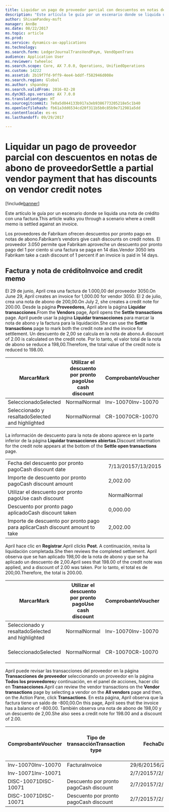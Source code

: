 ```yaml
---
title: Liquidar un pago de proveedor parcial con descuentos en notas de abono de proveedor
description: "Este artículo le guía por un escenario donde se liquida una nota de crédito con una factura."
author: ShivamPandey-msft
manager: AnnBe
ms.date: 08/22/2017
ms.topic: article
ms.prod: 
ms.service: dynamics-ax-applications
ms.technology: 
ms.search.form: LedgerJournalTransVendPaym, VendOpenTrans
audience: Application User
ms.reviewer: twheeloc
ms.search.scope: Core, AX 7.0.0, Operations, UnifiedOperations
ms.custom: 14222
ms.assetid: 2b19f7fd-9ff9-4ee4-bddf-f582946d008e
ms.search.region: Global
ms.author: shpandey
ms.search.validFrom: 2016-02-28
ms.dyn365.ops.version: AX 7.0.0
ms.translationtype: HT
ms.sourcegitcommit: 7e0a5d044133b917a3eb9386773205218e5c1b40
ms.openlocfilehash: fb61a3dd6534cd20f311b5b0c85b9e712981a5dd
ms.contentlocale: es-es
ms.lasthandoff: 09/29/2017

---
```


# <a name="settle-a-partial-vendor-payment-that-has-discounts-on-vendor-credit-notes"></a><span data-ttu-id="e0c09-103">Liquidar un pago de proveedor parcial con descuentos en notas de abono de proveedor</span><span class="sxs-lookup"><span data-stu-id="e0c09-103">Settle a partial vendor payment that has discounts on vendor credit notes</span></span>

[!include[banner](../includes/banner.md)]


<span data-ttu-id="e0c09-104">Este artículo le guía por un escenario donde se liquida una nota de crédito con una factura.</span><span class="sxs-lookup"><span data-stu-id="e0c09-104">This article walks you through a scenario where a credit memo is settled against an invoice.</span></span>

<span data-ttu-id="e0c09-105">Los proveedores de Fabrikam ofrecen descuentos por pronto pago en notas de abono.</span><span class="sxs-lookup"><span data-stu-id="e0c09-105">Fabrikam’s vendors give cash discounts on credit notes.</span></span> <span data-ttu-id="e0c09-106">El proveedor 3.050 permite que Fabrikam aproveche un descuento por pronto pago del 1 por ciento si una factura se paga en 14 días.</span><span class="sxs-lookup"><span data-stu-id="e0c09-106">Vendor 3050 lets Fabrikam take a cash discount of 1 percent if an invoice is paid in 14 days.</span></span>

## <a name="invoice-and-credit-memo"></a><span data-ttu-id="e0c09-107">Factura y nota de crédito</span><span class="sxs-lookup"><span data-stu-id="e0c09-107">Invoice and credit memo</span></span>
<span data-ttu-id="e0c09-108">El 29 de junio, April crea una factura de 1.000,00 del proveedor 3050.</span><span class="sxs-lookup"><span data-stu-id="e0c09-108">On June 29, April creates an invoice for 1,000.00 for vendor 3050.</span></span> <span data-ttu-id="e0c09-109">El 2 de julio, crea una nota de abono de 200,00.</span><span class="sxs-lookup"><span data-stu-id="e0c09-109">On July 2, she creates a credit note for 200.00.</span></span> <span data-ttu-id="e0c09-110">Desde la página **Proveedores**, April abre la página **Liquidar transacciones**.</span><span class="sxs-lookup"><span data-stu-id="e0c09-110">From the **Vendors** page, April opens the **Settle transactions** page.</span></span> <span data-ttu-id="e0c09-111">April puede usar la página **Liquidar transacciones** para marcar la nota de abono y la factura para la liquidación.</span><span class="sxs-lookup"><span data-stu-id="e0c09-111">She can use the **Settle transactions** page to mark both the credit note and the invoice for settlement.</span></span> <span data-ttu-id="e0c09-112">Un descuento de 2,00 se calcula en la nota de abono.</span><span class="sxs-lookup"><span data-stu-id="e0c09-112">A discount of 2.00 is calculated on the credit note.</span></span> <span data-ttu-id="e0c09-113">Por lo tanto, el valor total de la nota de abono se reduce a 198,00.</span><span class="sxs-lookup"><span data-stu-id="e0c09-113">Therefore, the total value of the credit note is reduced to 198.00.</span></span>

| <span data-ttu-id="e0c09-114">Marcar</span><span class="sxs-lookup"><span data-stu-id="e0c09-114">Mark</span></span>                     | <span data-ttu-id="e0c09-115">Utilizar el descuento por pronto pago</span><span class="sxs-lookup"><span data-stu-id="e0c09-115">Use cash discount</span></span> | <span data-ttu-id="e0c09-116">Comprobante</span><span class="sxs-lookup"><span data-stu-id="e0c09-116">Voucher</span></span>   | <span data-ttu-id="e0c09-117">Cuenta</span><span class="sxs-lookup"><span data-stu-id="e0c09-117">Account</span></span> | <span data-ttu-id="e0c09-118">Fecha</span><span class="sxs-lookup"><span data-stu-id="e0c09-118">Date</span></span>      | <span data-ttu-id="e0c09-119">Fecha de vencimiento</span><span class="sxs-lookup"><span data-stu-id="e0c09-119">Due date</span></span>  | <span data-ttu-id="e0c09-120">Factura</span><span class="sxs-lookup"><span data-stu-id="e0c09-120">Invoice</span></span> | <span data-ttu-id="e0c09-121">Importe en divisa de la transacción</span><span class="sxs-lookup"><span data-stu-id="e0c09-121">Amount in transaction currency</span></span> | <span data-ttu-id="e0c09-122">Divisa</span><span class="sxs-lookup"><span data-stu-id="e0c09-122">Currency</span></span> | <span data-ttu-id="e0c09-123">Importe para liquidar</span><span class="sxs-lookup"><span data-stu-id="e0c09-123">Amount to settle</span></span> |
|--------------------------|-------------------|-----------|---------|-----------|-----------|---------|--------------------------------|----------|------------------|
| <span data-ttu-id="e0c09-124">Seleccionado</span><span class="sxs-lookup"><span data-stu-id="e0c09-124">Selected</span></span>                 | <span data-ttu-id="e0c09-125">Normal</span><span class="sxs-lookup"><span data-stu-id="e0c09-125">Normal</span></span>            | <span data-ttu-id="e0c09-126">Inv-10070</span><span class="sxs-lookup"><span data-stu-id="e0c09-126">Inv-10070</span></span> | <span data-ttu-id="e0c09-127">3050</span><span class="sxs-lookup"><span data-stu-id="e0c09-127">3050</span></span>    | <span data-ttu-id="e0c09-128">29/6/2015</span><span class="sxs-lookup"><span data-stu-id="e0c09-128">6/29/2015</span></span> | <span data-ttu-id="e0c09-129">29/7/2015</span><span class="sxs-lookup"><span data-stu-id="e0c09-129">7/29/2015</span></span> | <span data-ttu-id="e0c09-130">10070</span><span class="sxs-lookup"><span data-stu-id="e0c09-130">10070</span></span>   | <span data-ttu-id="e0c09-131">-1.000,00</span><span class="sxs-lookup"><span data-stu-id="e0c09-131">-1,000.00</span></span>                      | <span data-ttu-id="e0c09-132">USD</span><span class="sxs-lookup"><span data-stu-id="e0c09-132">USD</span></span>      | <span data-ttu-id="e0c09-133">-990,00</span><span class="sxs-lookup"><span data-stu-id="e0c09-133">-990.00</span></span>          |
| <span data-ttu-id="e0c09-134">Seleccionado y resaltado</span><span class="sxs-lookup"><span data-stu-id="e0c09-134">Selected and highlighted</span></span> | <span data-ttu-id="e0c09-135">Normal</span><span class="sxs-lookup"><span data-stu-id="e0c09-135">Normal</span></span>            | <span data-ttu-id="e0c09-136">CR-10070</span><span class="sxs-lookup"><span data-stu-id="e0c09-136">CR-10070</span></span>  | <span data-ttu-id="e0c09-137">3050</span><span class="sxs-lookup"><span data-stu-id="e0c09-137">3050</span></span>    | <span data-ttu-id="e0c09-138">2/7/2015</span><span class="sxs-lookup"><span data-stu-id="e0c09-138">7/2/2015</span></span>  | <span data-ttu-id="e0c09-139">29/7/2015</span><span class="sxs-lookup"><span data-stu-id="e0c09-139">7/29/2015</span></span> |         | <span data-ttu-id="e0c09-140">200,00</span><span class="sxs-lookup"><span data-stu-id="e0c09-140">200.00</span></span>                         | <span data-ttu-id="e0c09-141">USD</span><span class="sxs-lookup"><span data-stu-id="e0c09-141">USD</span></span>      | <span data-ttu-id="e0c09-142">198,00</span><span class="sxs-lookup"><span data-stu-id="e0c09-142">198.00</span></span>           |

<span data-ttu-id="e0c09-143">La información de descuento para la nota de abono aparece en la parte inferior de la página **Liquidar transacciones abiertas**.</span><span class="sxs-lookup"><span data-stu-id="e0c09-143">Discount information for the credit note appears at the bottom of the **Settle open transactions** page.</span></span>

|                              |           |
|------------------------------|-----------|
| <span data-ttu-id="e0c09-144">Fecha del descuento por pronto pago</span><span class="sxs-lookup"><span data-stu-id="e0c09-144">Cash discount date</span></span>           | <span data-ttu-id="e0c09-145">7/13/2015</span><span class="sxs-lookup"><span data-stu-id="e0c09-145">7/13/2015</span></span> |
| <span data-ttu-id="e0c09-146">Importe de descuento por pronto pago</span><span class="sxs-lookup"><span data-stu-id="e0c09-146">Cash discount amount</span></span>         | <span data-ttu-id="e0c09-147">2,00</span><span class="sxs-lookup"><span data-stu-id="e0c09-147">2.00</span></span>      |
| <span data-ttu-id="e0c09-148">Utilizar el descuento por pronto pago</span><span class="sxs-lookup"><span data-stu-id="e0c09-148">Use cash discount</span></span>            | <span data-ttu-id="e0c09-149">Normal</span><span class="sxs-lookup"><span data-stu-id="e0c09-149">Normal</span></span>    |
| <span data-ttu-id="e0c09-150">Descuento por pronto pago aplicado</span><span class="sxs-lookup"><span data-stu-id="e0c09-150">Cash discount taken</span></span>          | <span data-ttu-id="e0c09-151">0,00</span><span class="sxs-lookup"><span data-stu-id="e0c09-151">0.00</span></span>      |
| <span data-ttu-id="e0c09-152">Importe de descuento por pronto pago para aplicar</span><span class="sxs-lookup"><span data-stu-id="e0c09-152">Cash discount amount to take</span></span> | <span data-ttu-id="e0c09-153">2,00</span><span class="sxs-lookup"><span data-stu-id="e0c09-153">2.00</span></span>      |

<span data-ttu-id="e0c09-154">April hace clic en **Registrar**.</span><span class="sxs-lookup"><span data-stu-id="e0c09-154">April clicks **Post**.</span></span> <span data-ttu-id="e0c09-155">A continuación, revisa la liquidación completada.</span><span class="sxs-lookup"><span data-stu-id="e0c09-155">She then reviews the completed settlement.</span></span> <span data-ttu-id="e0c09-156">April observa que se han aplicado 198,00 de la nota de abono y que se ha aplicado un descuento de 2,00.</span><span class="sxs-lookup"><span data-stu-id="e0c09-156">April sees that 198.00 of the credit note was applied, and a discount of 2.00 was taken.</span></span> <span data-ttu-id="e0c09-157">Por lo tanto, el total es de 200,00.</span><span class="sxs-lookup"><span data-stu-id="e0c09-157">Therefore, the total is 200.00.</span></span>

| <span data-ttu-id="e0c09-158">Marcar</span><span class="sxs-lookup"><span data-stu-id="e0c09-158">Mark</span></span>                     | <span data-ttu-id="e0c09-159">Utilizar el descuento por pronto pago</span><span class="sxs-lookup"><span data-stu-id="e0c09-159">Use cash discount</span></span> | <span data-ttu-id="e0c09-160">Comprobante</span><span class="sxs-lookup"><span data-stu-id="e0c09-160">Voucher</span></span>   | <span data-ttu-id="e0c09-161">Cuenta</span><span class="sxs-lookup"><span data-stu-id="e0c09-161">Account</span></span> | <span data-ttu-id="e0c09-162">Fecha</span><span class="sxs-lookup"><span data-stu-id="e0c09-162">Date</span></span>      | <span data-ttu-id="e0c09-163">Fecha de vencimiento</span><span class="sxs-lookup"><span data-stu-id="e0c09-163">Due date</span></span>  | <span data-ttu-id="e0c09-164">Factura</span><span class="sxs-lookup"><span data-stu-id="e0c09-164">Invoice</span></span>  | <span data-ttu-id="e0c09-165">Importe en divisa de la transacción</span><span class="sxs-lookup"><span data-stu-id="e0c09-165">Amount in transaction currency</span></span> | <span data-ttu-id="e0c09-166">Divisa</span><span class="sxs-lookup"><span data-stu-id="e0c09-166">Currency</span></span> | <span data-ttu-id="e0c09-167">Importe para liquidar</span><span class="sxs-lookup"><span data-stu-id="e0c09-167">Amount to settle</span></span> |
|--------------------------|-------------------|-----------|---------|-----------|-----------|----------|--------------------------------|----------|------------------|
| <span data-ttu-id="e0c09-168">Seleccionado y resaltado</span><span class="sxs-lookup"><span data-stu-id="e0c09-168">Selected and highlighted</span></span> | <span data-ttu-id="e0c09-169">Normal</span><span class="sxs-lookup"><span data-stu-id="e0c09-169">Normal</span></span>            | <span data-ttu-id="e0c09-170">Inv-10070</span><span class="sxs-lookup"><span data-stu-id="e0c09-170">Inv-10070</span></span> | <span data-ttu-id="e0c09-171">3050</span><span class="sxs-lookup"><span data-stu-id="e0c09-171">3050</span></span>    | <span data-ttu-id="e0c09-172">29/6/2015</span><span class="sxs-lookup"><span data-stu-id="e0c09-172">6/29/2015</span></span> | <span data-ttu-id="e0c09-173">29/7/2015</span><span class="sxs-lookup"><span data-stu-id="e0c09-173">7/29/2015</span></span> | <span data-ttu-id="e0c09-174">10070</span><span class="sxs-lookup"><span data-stu-id="e0c09-174">10070</span></span>    | <span data-ttu-id="e0c09-175">-1.000,00</span><span class="sxs-lookup"><span data-stu-id="e0c09-175">-1,000.00</span></span>                      | <span data-ttu-id="e0c09-176">USD</span><span class="sxs-lookup"><span data-stu-id="e0c09-176">USD</span></span>      | <span data-ttu-id="e0c09-177">-200,00</span><span class="sxs-lookup"><span data-stu-id="e0c09-177">-200.00</span></span>          |
| <span data-ttu-id="e0c09-178">Seleccionado</span><span class="sxs-lookup"><span data-stu-id="e0c09-178">Selected</span></span>                 | <span data-ttu-id="e0c09-179">Normal</span><span class="sxs-lookup"><span data-stu-id="e0c09-179">Normal</span></span>            | <span data-ttu-id="e0c09-180">CR-10070</span><span class="sxs-lookup"><span data-stu-id="e0c09-180">CR-10070</span></span>  | <span data-ttu-id="e0c09-181">3050</span><span class="sxs-lookup"><span data-stu-id="e0c09-181">3050</span></span>    | <span data-ttu-id="e0c09-182">2/7/2015</span><span class="sxs-lookup"><span data-stu-id="e0c09-182">7/2/2015</span></span>  | <span data-ttu-id="e0c09-183">29/7/2015</span><span class="sxs-lookup"><span data-stu-id="e0c09-183">7/29/2015</span></span> | <span data-ttu-id="e0c09-184">CR-10070</span><span class="sxs-lookup"><span data-stu-id="e0c09-184">CR-10070</span></span> | <span data-ttu-id="e0c09-185">200,00</span><span class="sxs-lookup"><span data-stu-id="e0c09-185">200.00</span></span>                         | <span data-ttu-id="e0c09-186">USD</span><span class="sxs-lookup"><span data-stu-id="e0c09-186">USD</span></span>      | <span data-ttu-id="e0c09-187">198,00</span><span class="sxs-lookup"><span data-stu-id="e0c09-187">198.00</span></span>           |

<span data-ttu-id="e0c09-188">April puede revisar las transacciones del proveedor en la página **Transacciones de proveedor** seleccionando un proveedor en la página **Todos los proveedores**y continuación, en el panel de acciones, hacer clic en **Transacciones**.</span><span class="sxs-lookup"><span data-stu-id="e0c09-188">April can review the vendor transactions on the **Vendor transactions** page by selecting a vendor on the **All vendors** page and then, on the Action Pane, click **Transactions**.</span></span> <span data-ttu-id="e0c09-189">En esta página, April observa que la factura tiene un saldo de -800,00.</span><span class="sxs-lookup"><span data-stu-id="e0c09-189">On this page, April sees that the invoice has a balance of -800.00.</span></span> <span data-ttu-id="e0c09-190">También observa una nota de abono de 198,00 y un descuento de 2,00.</span><span class="sxs-lookup"><span data-stu-id="e0c09-190">She also sees a credit note for 198.00 and a discount of 2.00.</span></span>

| <span data-ttu-id="e0c09-191">Comprobante</span><span class="sxs-lookup"><span data-stu-id="e0c09-191">Voucher</span></span>    | <span data-ttu-id="e0c09-192">Tipo de transacción</span><span class="sxs-lookup"><span data-stu-id="e0c09-192">Transaction type</span></span> | <span data-ttu-id="e0c09-193">Fecha</span><span class="sxs-lookup"><span data-stu-id="e0c09-193">Date</span></span>      | <span data-ttu-id="e0c09-194">Factura</span><span class="sxs-lookup"><span data-stu-id="e0c09-194">Invoice</span></span> | <span data-ttu-id="e0c09-195">Importe en débito en divisa de transacción</span><span class="sxs-lookup"><span data-stu-id="e0c09-195">Amount in transaction currency debit</span></span> | <span data-ttu-id="e0c09-196">Importe en crédito en divisa de transacción</span><span class="sxs-lookup"><span data-stu-id="e0c09-196">Amount in transaction currency credit</span></span> | <span data-ttu-id="e0c09-197">Saldo</span><span class="sxs-lookup"><span data-stu-id="e0c09-197">Balance</span></span> | <span data-ttu-id="e0c09-198">Divisa</span><span class="sxs-lookup"><span data-stu-id="e0c09-198">Currency</span></span> |
|------------|------------------|-----------|---------|--------------------------------------|---------------------------------------|---------|----------|
| <span data-ttu-id="e0c09-199">Inv-10070</span><span class="sxs-lookup"><span data-stu-id="e0c09-199">Inv-10070</span></span>  | <span data-ttu-id="e0c09-200">Factura</span><span class="sxs-lookup"><span data-stu-id="e0c09-200">Invoice</span></span>          | <span data-ttu-id="e0c09-201">29/6/2015</span><span class="sxs-lookup"><span data-stu-id="e0c09-201">6/29/2015</span></span> | <span data-ttu-id="e0c09-202">10070</span><span class="sxs-lookup"><span data-stu-id="e0c09-202">10070</span></span>   |                                      | <span data-ttu-id="e0c09-203">1.000,00</span><span class="sxs-lookup"><span data-stu-id="e0c09-203">1,000.00</span></span>                              | <span data-ttu-id="e0c09-204">-800,00</span><span class="sxs-lookup"><span data-stu-id="e0c09-204">-800.00</span></span> | <span data-ttu-id="e0c09-205">USD</span><span class="sxs-lookup"><span data-stu-id="e0c09-205">USD</span></span>      |
| <span data-ttu-id="e0c09-206">Inv-10071</span><span class="sxs-lookup"><span data-stu-id="e0c09-206">Inv-10071</span></span>  |                  | <span data-ttu-id="e0c09-207">2/7/2015</span><span class="sxs-lookup"><span data-stu-id="e0c09-207">7/2/2015</span></span>  | <span data-ttu-id="e0c09-208">CR10071</span><span class="sxs-lookup"><span data-stu-id="e0c09-208">CR10071</span></span> | <span data-ttu-id="e0c09-209">200,00</span><span class="sxs-lookup"><span data-stu-id="e0c09-209">200.00</span></span>                               |                                       | <span data-ttu-id="e0c09-210">0,00</span><span class="sxs-lookup"><span data-stu-id="e0c09-210">0.00</span></span>    | <span data-ttu-id="e0c09-211">USD</span><span class="sxs-lookup"><span data-stu-id="e0c09-211">USD</span></span>      |
| <span data-ttu-id="e0c09-212">DISC-10071</span><span class="sxs-lookup"><span data-stu-id="e0c09-212">DISC-10071</span></span> |  <span data-ttu-id="e0c09-213">Descuento por pronto pago</span><span class="sxs-lookup"><span data-stu-id="e0c09-213">Cash discount</span></span>   | <span data-ttu-id="e0c09-214">2/7/2015</span><span class="sxs-lookup"><span data-stu-id="e0c09-214">7/2/2015</span></span>  |         | <span data-ttu-id="e0c09-215">2,00</span><span class="sxs-lookup"><span data-stu-id="e0c09-215">2.00</span></span>                                 |                                       | <span data-ttu-id="e0c09-216">0,00</span><span class="sxs-lookup"><span data-stu-id="e0c09-216">0.00</span></span>    | <span data-ttu-id="e0c09-217">USD</span><span class="sxs-lookup"><span data-stu-id="e0c09-217">USD</span></span>      |
| <span data-ttu-id="e0c09-218">DISC-10071</span><span class="sxs-lookup"><span data-stu-id="e0c09-218">DISC-10071</span></span> |  <span data-ttu-id="e0c09-219">Descuento por pronto pago</span><span class="sxs-lookup"><span data-stu-id="e0c09-219">Cash discount</span></span>   | <span data-ttu-id="e0c09-220">2/7/2015</span><span class="sxs-lookup"><span data-stu-id="e0c09-220">7/2/2015</span></span>  |         |                                      | <span data-ttu-id="e0c09-221">2,00</span><span class="sxs-lookup"><span data-stu-id="e0c09-221">2.00</span></span>                                  | <span data-ttu-id="e0c09-222">0,00</span><span class="sxs-lookup"><span data-stu-id="e0c09-222">0.00</span></span>    | <span data-ttu-id="e0c09-223">USD</span><span class="sxs-lookup"><span data-stu-id="e0c09-223">USD</span></span>      |






